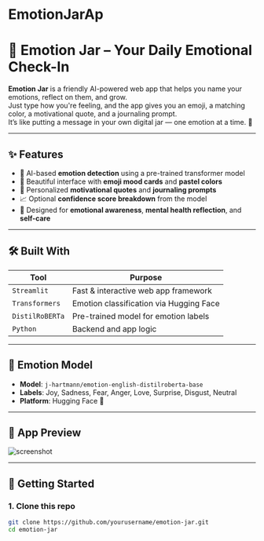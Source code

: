 # EmotionJarAp

# 🫙 Emotion Jar – Your Daily Emotional Check-In

**Emotion Jar** is a friendly AI-powered web app that helps you name your emotions, reflect on them, and grow.  
Just type how you're feeling, and the app gives you an emoji, a matching color, a motivational quote, and a journaling prompt.  
It’s like putting a message in your own digital jar — one emotion at a time. 💌

---

## ✨ Features

- 🧠 AI-based **emotion detection** using a pre-trained transformer model
- 🎨 Beautiful interface with **emoji mood cards** and **pastel colors**
- 💬 Personalized **motivational quotes** and **journaling prompts**
- 📈 Optional **confidence score breakdown** from the model
- 💖 Designed for **emotional awareness**, **mental health reflection**, and **self-care**

---

## 🛠️ Built With

| Tool            | Purpose                              |
|-----------------|--------------------------------------|
| `Streamlit`     | Fast & interactive web app framework |
| `Transformers`  | Emotion classification via Hugging Face |
| `DistilRoBERTa` | Pre-trained model for emotion labels |
| `Python`        | Backend and app logic                |

---

## 🤖 Emotion Model

- **Model**: `j-hartmann/emotion-english-distilroberta-base`
- **Labels**: Joy, Sadness, Fear, Anger, Love, Surprise, Disgust, Neutral
- **Platform**: Hugging Face 🤗

---

## 📸 App Preview

![screenshot](screenshot.png)

---

## 🚀 Getting Started

### 1. Clone this repo

```bash
git clone https://github.com/yourusername/emotion-jar.git
cd emotion-jar
